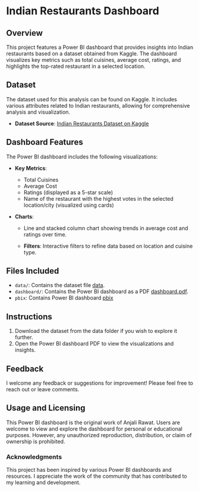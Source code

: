 # Indian Restaurants Dashboard

## Overview
This project features a Power BI dashboard that provides insights into Indian restaurants based on a dataset obtained from Kaggle. The dashboard visualizes key metrics such as total cuisines, average cost, ratings, and highlights the top-rated restaurant in a selected location.

## Dataset
The dataset used for this analysis can be found on Kaggle. It includes various attributes related to Indian restaurants, allowing for comprehensive analysis and visualization.

- **Dataset Source**: [Indian Restaurants Dataset on Kaggle](https://www.kaggle.com/datasets/arnabchaki/indian-restaurants-2023)

## Dashboard Features
The Power BI dashboard includes the following visualizations:

- **Key Metrics**:
  - Total Cuisines
  - Average Cost
  - Ratings (displayed as a 5-star scale)
  - Name of the restaurant with the highest votes in the selected location/city (visualized using cards)

- **Charts**:
  - Line and stacked column chart showing trends in average cost and ratings over time.
  
  - **Filters**: Interactive filters to refine data based on location and cuisine type.

## Files Included
- `data/`: Contains the dataset file [data](https://github.com/A-n-j-a-l-i-R-a-w-a-t/Indian-restaurants-analysis/blob/main/restaurants.csv).
- `dashboard/`: Contains the Power BI dashboard as a PDF [dashboard.pdf](https://github.com/A-n-j-a-l-i-R-a-w-a-t/Indian-restaurants-analysis/blob/main/INDIAN%20RESTAURANTS%202023.pdf).
- `pbix`: Contains Power BI dashboard [pbix](https://github.com/A-n-j-a-l-i-R-a-w-a-t/Indian-restaurants-analysis/blob/main/INDIAN%20RESTAURANTS%202023.pbix)

## Instructions
1. Download the dataset from the data folder if you wish to explore it further.
2. Open the Power BI dashboard PDF to view the visualizations and insights.

## Feedback
I welcome any feedback or suggestions for improvement! Please feel free to reach out or leave comments.

## Usage and Licensing

This Power BI dashboard is the original work of Anjali Rawat. Users are welcome to view and explore the dashboard for personal or educational purposes. However, any unauthorized reproduction, distribution, or claim of ownership is prohibited.

### Acknowledgments
This project has been inspired by various Power BI dashboards and resources. I appreciate the work of the community that has contributed to my learning and development.
